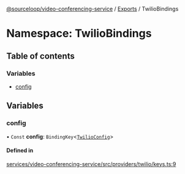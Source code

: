 [@sourceloop/video-conferencing-service](../README.md) / [Exports](../modules.md) / TwilioBindings

# Namespace: TwilioBindings

## Table of contents

### Variables

- [config](TwilioBindings.md#config)

## Variables

### config

• `Const` **config**: `BindingKey`<[`TwilioConfig`](../interfaces/TwilioConfig.md)\>

#### Defined in

[services/video-conferencing-service/src/providers/twilio/keys.ts:9](https://github.com/sourcefuse/loopback4-microservice-catalog/blob/77bb890a2/services/video-conferencing-service/src/providers/twilio/keys.ts#L9)
